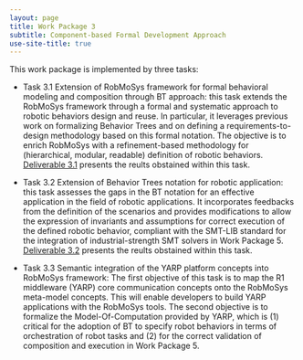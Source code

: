 ```yaml
---
layout: page
title: Work Package 3
subtitle: Component-based Formal Development Approach
use-site-title: true
---
```


This work package is implemented by three tasks:

- Task 3.1 Extension of RobMoSys framework for formal behavioral modeling and composition through BT
approach: this task extends the RobMoSys framework through
a formal and systematic approach to robotic behaviors design and reuse. In particular, it leverages
previous work on formalizing Behavior Trees and on defining a requirements-to-design methodology
based on this formal notation. The objective is to enrich RobMoSys with a refinement-based
methodology for (hierarchical, modular, readable) definition of robotic behaviors. 
[Deliverable 3.1](https://github.com/CARVE-ROBMOSYS/Coordination/blob/master/deliverables/D3_1_behavior_design_methodology.pdf) presents the reults obstained within this task.

- Task 3.2 Extension of Behavior Trees notation for robotic application:
this task assesses the gaps in the BT notation for an effective application in the field of robotic
applications. It incorporates feedbacks from the definition of the scenarios and provides
modifications to allow the expression of invariants and assumptions for correct execution of
the defined robotic behavior, compliant with the SMT-LIB standard for the integration of
industrial-strength SMT solvers in Work Package 5.
[Deliverable 3.2](https://github.com/CARVE-ROBMOSYS/Coordination/blob/master/deliverables/D3_2_robotic_bt_syntax_semantics.pdf) presents the reults obstained within this task.

- Task 3.3 Semantic integration of the YARP platform concepts into RobMoSys framework: The first objective of this task is to map the R1 middleware (YARP) core
communication concepts onto the RobMoSys meta-model concepts. This will enable developers
to build YARP applications with the RobMoSys tools. The second objective is to formalize the
Model-Of-Computation provided by YARP, which is (1) critical for the adoption of BT to specify
robot behaviors in terms of orchestration of robot tasks and (2) for the correct validation of
composition and execution in Work Package 5.
